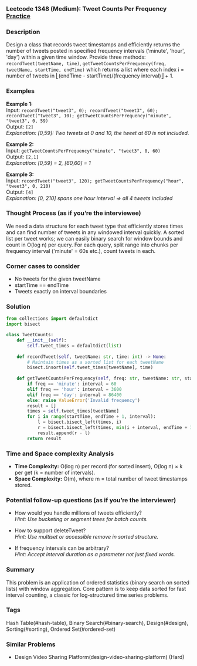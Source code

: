 ### Leetcode 1348 (Medium): Tweet Counts Per Frequency [Practice](https://leetcode.com/problems/tweet-counts-per-frequency)

### Description  
Design a class that records tweet timestamps and efficiently returns the number of tweets posted in specified frequency intervals ('minute', 'hour', 'day') within a given time window. 
Provide three methods: `recordTweet(tweetName, time)`, `getTweetCountsPerFrequency(freq, tweetName, startTime, endTime)` which returns a list where each index i = number of tweets in ⎣(endTime - startTime)/(frequency interval)⎦ + 1.

### Examples  

**Example 1:**  
Input: `recordTweet("tweet3", 0); recordTweet("tweet3", 60); recordTweet("tweet3", 10); getTweetCountsPerFrequency("minute", "tweet3", 0, 59)`  
Output: `[2]`  
*Explanation: [0,59]: Two tweets at 0 and 10, the tweet at 60 is not included.*

**Example 2:**  
Input: `getTweetCountsPerFrequency("minute", "tweet3", 0, 60)`  
Output: `[2,1]`  
*Explanation: [0,59] = 2, [60,60] = 1*

**Example 3:**  
Input: `recordTweet("tweet3", 120); getTweetCountsPerFrequency("hour", "tweet3", 0, 210)`  
Output: `[4]`  
*Explanation: [0, 210] spans one hour interval => all 4 tweets included*

### Thought Process (as if you’re the interviewee)  
We need a data structure for each tweet type that efficiently stores times and can find number of tweets in any windowed interval quickly.  A sorted list per tweet works; we can easily binary search for window bounds and count in O(log n) per query. For each query, split range into chunks per frequency interval ('minute' = 60s etc.), count tweets in each.

### Corner cases to consider  
- No tweets for the given tweetName
- startTime == endTime
- Tweets exactly on interval boundaries

### Solution

```python
from collections import defaultdict
import bisect

class TweetCounts:
    def __init__(self):
        self.tweet_times = defaultdict(list)
    
    def recordTweet(self, tweetName: str, time: int) -> None:
        # Maintain times as a sorted list for each tweetName
        bisect.insort(self.tweet_times[tweetName], time)
    
    def getTweetCountsPerFrequency(self, freq: str, tweetName: str, startTime: int, endTime: int) -> list:
        if freq == 'minute': interval = 60
        elif freq == 'hour': interval = 3600
        elif freq == 'day': interval = 86400
        else: raise ValueError('Invalid frequency')
        result = []
        times = self.tweet_times[tweetName]
        for i in range(startTime, endTime + 1, interval):
            l = bisect.bisect_left(times, i)
            r = bisect.bisect_left(times, min(i + interval, endTime + 1))
            result.append(r - l)
        return result
```

### Time and Space complexity Analysis  
- **Time Complexity:** O(log n) per record (for sorted insert), O(log n) × k per get (k = number of intervals).
- **Space Complexity:** O(m), where m = total number of tweet timestamps stored.

### Potential follow-up questions (as if you’re the interviewer)  

- How would you handle millions of tweets efficiently?   
  *Hint: Use bucketing or segment trees for batch counts.*

- How to support deleteTweet?   
  *Hint: Use multiset or accessible remove in sorted structure.*

- If frequency intervals can be arbitrary?   
  *Hint: Accept interval duration as a parameter not just fixed words.*

### Summary
This problem is an application of ordered statistics (binary search on sorted lists) with window aggregation. Core pattern is to keep data sorted for fast interval counting, a classic for log-structured time series problems.

### Tags
Hash Table(#hash-table), Binary Search(#binary-search), Design(#design), Sorting(#sorting), Ordered Set(#ordered-set)

### Similar Problems
- Design Video Sharing Platform(design-video-sharing-platform) (Hard)